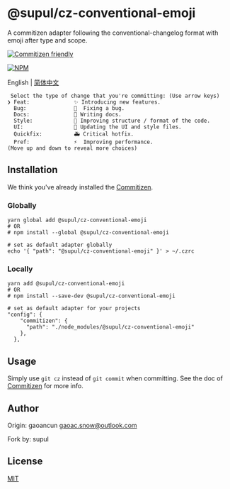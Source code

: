 # @supul/cz-conventional-emoji

A commitizen adapter following the conventional-changelog format with emoji after type and scope.

[![Commitizen friendly](https://img.shields.io/badge/commitizen-friendly-brightgreen.svg)](http://commitizen.github.io/cz-cli/)

[![NPM](https://nodei.co/npm/cz-conventional-emoji.png?downloads=true&downloadRank=true&stars=true)](https://nodei.co/npm/cz-conventional-emoji/)

English | [简体中文](./README.zh-CN.md)

```
 Select the type of change that you're committing: (Use arrow keys)
❯ Feat:              ✨ Introducing new features.
  Bug:               🐛  Fixing a bug.
  Docs:              📝 Writing docs.
  Style:             🎨 Improving structure / format of the code.
  UI:                💄 Updating the UI and style files.
  Quickfix:          🚑 Critical hotfix.
  Pref:              ⚡️  Improving performance.
(Move up and down to reveal more choices)
```

## Installation

We think you've already installed the [Commitizen](https://github.com/commitizen/cz-cli).

### Globally

```
yarn global add @supul/cz-conventional-emoji
# OR
# npm install --global @supul/cz-conventional-emoji

# set as default adapter globally
echo '{ "path": "@supul/cz-conventional-emoji" }' > ~/.czrc
```

### Locally

```
yarn add @supul/cz-conventional-emoji
# OR
# npm install --save-dev @supul/cz-conventional-emoji

# set as default adapter for your projects
"config": {
    "commitizen": {
      "path": "./node_modules/@supul/cz-conventional-emoji"
    },
  },
```

## Usage

Simply use `git cz` instead of `git commit` when committing. See the doc of [Commitizen](https://github.com/commitizen/cz-cli) for more info.

## Author

Origin:
gaoancun <gaoac.snow@outlook.com>

Fork by:
supul

## License

[MIT](LICENSE)
